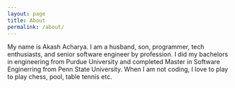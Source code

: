```yaml
---
layout: page
title: About
permalink: /about/
---
```


My name is Akash Acharya. I am a husband, son, programmer, tech enthusiasts, and senior software engineer by profession. I did my bachelors in engineering from Purdue University and completed Master in Software Enginerring from Penn State University. When I am not coding, I love to play to play chess, pool, table tennis etc.


[jekyll-organization]: https://github.com/anachary
